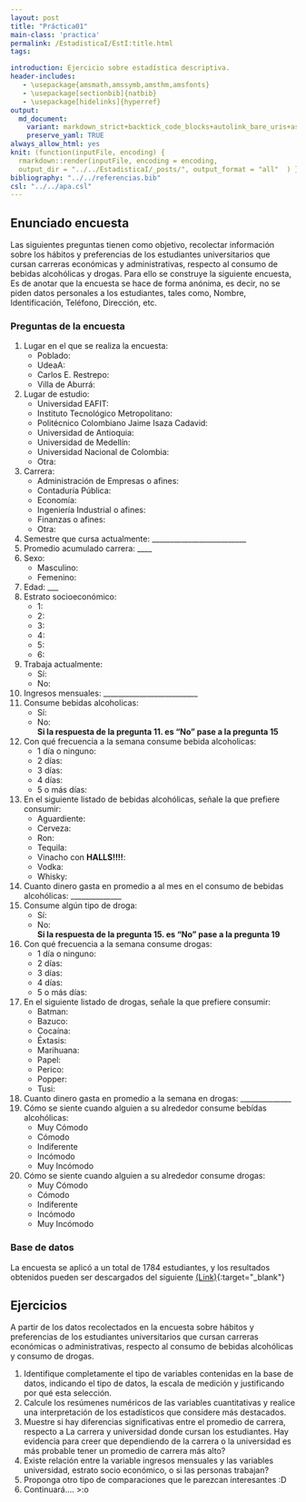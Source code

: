 ```yaml
---
layout: post
title: "Práctica01"
main-class: 'practica'
permalink: /EstadisticaI/EstI:title.html
tags:

introduction: Ejercicio sobre estadística descriptiva.
header-includes:
   - \usepackage{amsmath,amssymb,amsthm,amsfonts}
   - \usepackage[sectionbib]{natbib}
   - \usepackage[hidelinks]{hyperref}
output:
  md_document:
    variant: markdown_strict+backtick_code_blocks+autolink_bare_uris+ascii_identifiers+tex_math_single_backslash
    preserve_yaml: TRUE
always_allow_html: yes   
knit: (function(inputFile, encoding) {
  rmarkdown::render(inputFile, encoding = encoding,
  output_dir = "../../EstadisticaI/_posts/", output_format = "all"  ) })
bibliography: "../../referencias.bib"
csl: "../../apa.csl"
---
```








Enunciado encuesta
------------------

Las siguientes preguntas tienen como objetivo, recolectar información
sobre los hábitos y preferencias de los estudiantes universitarios que
cursan carreras económicas y administrativas, respecto al consumo de
bebidas alcohólicas y drogas. Para ello se construye la siguiente
encuesta, Es de anotar que la encuesta se hace de forma anónima, es
decir, no se piden datos personales a los estudiantes, tales como,
Nombre, Identificación, Teléfono, Dirección, etc.

### Preguntas de la encuesta

1.  Lugar en el que se realiza la encuesta:
    -   Poblado: <i class="far fa-square"></i>
    -   UdeaA: <i class="far fa-square"></i>
    -   Carlos E. Restrepo: <i class="far fa-square"></i>
    -   Villa de Aburrá: <i class="far fa-square"></i>
2.  Lugar de estudio:
    -   Universidad EAFIT: <i class="far fa-square"></i>
    -   Instituto Tecnológico Metropolitano:
        <i class="far fa-square"></i>
    -   Politécnico Colombiano Jaime Isaza Cadavid:
        <i class="far fa-square"></i>
    -   Universidad de Antioquia: <i class="far fa-square"></i>
    -   Universidad de Medellín: <i class="far fa-square"></i>
    -   Universidad Nacional de Colombia: <i class="far fa-square"></i>
    -   Otra: <i class="far fa-square"></i>
3.  Carrera:
    -   Administración de Empresas o afines:
        <i class="far fa-square"></i>
    -   Contaduría Pública: <i class="far fa-square"></i>
    -   Economía: <i class="far fa-square"></i>
    -   Ingeniería Industrial o afines: <i class="far fa-square"></i>
    -   Finanzas o afines: <i class="far fa-square"></i>
    -   Otra: <i class="far fa-square"></i>
4.  Semestre que cursa actualmente:
    \_\_\_\_\_\_\_\_\_\_\_\_\_\_\_\_\_\_\_\_\_\_\_\_\_\_
5.  Promedio acumulado carrera: \_\_\_\_
6.  Sexo:
    -   Masculino: <i class="far fa-square"></i>
    -   Femenino: <i class="far fa-square"></i>
7.  Edad: \_\_\_
8.  Estrato socioeconómico:
    -   1: <i class="far fa-square"></i>
    -   2: <i class="far fa-square"></i>
    -   3: <i class="far fa-square"></i>
    -   4: <i class="far fa-square"></i>
    -   5: <i class="far fa-square"></i>
    -   6: <i class="far fa-square"></i>
9.  Trabaja actualmente:
    -   Sí: <i class="far fa-square"></i>
    -   No: <i class="far fa-square"></i>
10. Ingresos mensuales:
    \_\_\_\_\_\_\_\_\_\_\_\_\_\_\_\_\_\_\_\_\_\_\_\_\_\_
11. Consume bebidas alcoholicas:
    -   Sí: <i class="far fa-square"></i>
    -   No: <i class="far fa-square"></i> <br> **Si la respuesta de la
        pregunta 11. es “No” pase a la pregunta 15**
12. Con qué frecuencia a la semana consume bebida alcoholicas:
    -   1 día o ninguno: <i class="far fa-square"></i>
    -   2 días: <i class="far fa-square"></i>
    -   3 días: <i class="far fa-square"></i>
    -   4 días: <i class="far fa-square"></i>
    -   5 o más días: <i class="far fa-square"></i>  
13. En el siguiente listado de bebidas alcohólicas, señale la que
    prefiere consumir:
    -   Aguardiente: <i class="far fa-square"></i>
    -   Cerveza: <i class="far fa-square"></i>
    -   Ron: <i class="far fa-square"></i>
    -   Tequila: <i class="far fa-square"></i>
    -   Vinacho con **HALLS!!!!**: <i class="far fa-square"></i>
    -   Vodka: <i class="far fa-square"></i>
    -   Whisky: <i class="far fa-square"></i>
14. Cuanto dinero gasta en promedio a al mes en el consumo de bebidas
    alcohólicas: \_\_\_\_\_\_\_\_\_\_\_\_\_\_
15. Consume algún tipo de droga:
    -   Sí: <i class="far fa-square"></i>
    -   No: <i class="far fa-square"></i> <br> **Si la respuesta de la
        pregunta 15. es “No” pase a la pregunta 19**
16. Con qué frecuencia a la semana consume drogas:
    -   1 día o ninguno: <i class="far fa-square"></i>
    -   2 días: <i class="far fa-square"></i>
    -   3 días: <i class="far fa-square"></i>
    -   4 días: <i class="far fa-square"></i>
    -   5 o más días: <i class="far fa-square"></i>  
17. En el siguiente listado de drogas, señale la que prefiere consumir:
    -   Batman: <i class="far fa-square"></i>
    -   Bazuco: <i class="far fa-square"></i>
    -   Cocaína: <i class="far fa-square"></i>
    -   Éxtasis: <i class="far fa-square"></i>
    -   Marihuana: <i class="far fa-square"></i>
    -   Papel: <i class="far fa-square"></i>
    -   Perico: <i class="far fa-square"></i>
    -   Popper: <i class="far fa-square"></i>
    -   Tusi: <i class="far fa-square"></i>
18. Cuanto dinero gasta en promedio a la semana en drogas:
    \_\_\_\_\_\_\_\_\_\_\_\_\_\_
19. Cómo se siente cuando alguien a su alrededor consume bebídas
    alcohólicas:
    -   Muy Cómodo
    -   Cómodo
    -   Indiferente
    -   Incómodo
    -   Muy Incómodo
20. Cómo se siente cuando alguien a su alrededor consume drogas:
    -   Muy Cómodo
    -   Cómodo
    -   Indiferente
    -   Incómodo
    -   Muy Incómodo

### Base de datos

La encuesta se aplicó a un total de 1784 estudiantes, y los resultados
obtenidos pueden ser descargados del siguiente
[(Link)](https://github.com/jiperezga/jiperezga.github.io/raw/master/Dataset/SimEncuesta.xlsx){:target="\_blank"}

Ejercicios
----------

A partir de los datos recolectados en la encuesta sobre hábitos y
preferencias de los estudiantes universitarios que cursan carreras
económicas o administrativas, respecto al consumo de bebidas alcohólicas
y consumo de drogas.

1.  Identifique completamente el tipo de variables contenidas en la base
    de datos, indicando el tipo de datos, la escala de medición y
    justificando por qué esta selección.
2.  Calcule los resúmenes numéricos de las variables cuantitativas y
    realice una interpretación de los estadísticos que considere más
    destacados.
3.  Muestre si hay diferencias significativas entre el promedio de
    carrera, respecto a La carrera y universidad donde cursan los
    estudiantes. Hay evidencia para creer que dependiendo de la carrera
    o la universidad es más probable tener un promedio de carrera más
    alto?
4.  Existe relación entre la variable ingresos mensuales y las variables
    universidad, estrato socio económico, o si las personas trabajan?
5.  Proponga otro tipo de comparaciones que le parezcan interesantes :D
6.  Continuará…. &gt;:o
